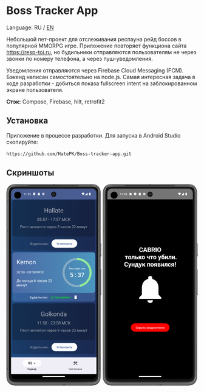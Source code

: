 
# Boss Tracker App

Language: RU / [EN](https://github.com/HatePK/Boss-tracker-app/blob/master/README.en.md)

Небольшой пет-проект для отслеживания респауна рейд боссов в популярной MMORPG игре. Приложение повторяет функциона сайта https://resp-toi.ru, но будильники отправляются пользователям не через звонки по номеру телефона, а через пуш-уведомления.

Уведомления отправляются через Firebase Cloud Messaging (FCM). Бэкенд написан самостоятельно на node.js. Самая интересная задача в ходе разработки - добиться показа fullscreen intent на заблокированном экране пользователя. 

**Стэк:** Compose, Firebase, hilt, retrofit2

## Установка
Приложение в процессе разработки. Для запуска в Android Studio скопируйте: 
```bash
https://github.com/HatePK/Boss-tracker-app.git
```
    
## Скриншоты
<p float="left">
    <img src="https://github.com/HatePK/Boss-tracker-app/blob/master/Screenshot_20240320_023617.png" width="250"> 
    <img src="https://github.com/HatePK/Boss-tracker-app/blob/master/Screenshot_20240320_023827.png" width="250"> 
</p> 
